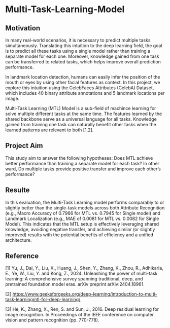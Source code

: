 # Multi-Task-Learning-Model

## Motivation

In many real-world scenarios, it is necessary to predict multiple tasks simultaneously. Translating this intuition to the deep learning field, the goal is to predict all these tasks using a single model rather than training a separate model for each one. Moreover, knowledge gained from one task can be transferred to related tasks, which helps improve overall prediction performance.

In landmark location detection, humans can easily infer the position of the mouth or eyes by using other facial features as context. In this project, we explore this intuition using the CelebFaces Attributes (CelebA) Dataset, which includes 40 binary attribute annotations and 5 landmark locations per image.

Multi-Task Learning (MTL) Model is a sub-field of machince learning for solve multiple different tasks at the same time. The features learned by the shared backbone serve as a universal language for all tasks. Knowledge gained from training one task can naturally benefit other tasks when the learned patterns are relevant to both [1,2].

## Project Aim

This study aim to answer the following hypotheses: Does MTL achieve better performance than training a separate model for each task? In other ward, Do multiple tasks provide positive transfer and improve each other’s performance?

## Resulte

In this evaluation, the Multi-Task Learning model performs comparably to or slightly better than the single-task models across both Attribute Recognition (e.g., Macro Accuracy of  0.7966 for MTL vs. 0.7945 for Single model) and Landmark Localization (e.g., MAE of 0.0081 for MTL vs. 0.0082 for Single Model). This indicates that the MTL setup is effectively leveraging shared knowledge, avoiding negative transfer, and achieving similar (or slightly improved) results with the potential benefits of efficiency and a unified architecture.

## Reference

[1] Yu, J., Dai, Y., Liu, X., Huang, J., Shen, Y., Zhang, K., Zhou, R., Adhikarla, E., Ye, W., Liu, Y. and Kong, Z., 2024. Unleashing the power of multi-task learning: A comprehensive survey spanning traditional, deep, and pretrained foundation model eras. arXiv preprint arXiv:2404.18961.

[2] https://www.geeksforgeeks.org/deep-learning/introduction-to-multi-task-learningmtl-for-deep-learning/

[3] He, K., Zhang, X., Ren, S. and Sun, J., 2016. Deep residual learning for image recognition. In Proceedings of the IEEE conference on computer vision and pattern recognition (pp. 770-778).
